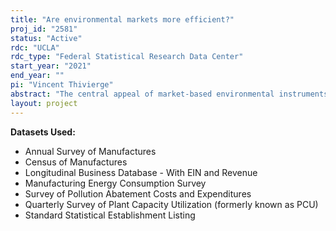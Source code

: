 ```yaml
---
title: "Are environmental markets more efficient?"
proj_id: "2581"
status: "Active"
rdc: "UCLA"
rdc_type: "Federal Statistical Research Data Center"
start_year: "2021"
end_year: ""
pi: "Vincent Thivierge"
abstract: "The central appeal of market-based environmental instruments is cost-effectiveness. Despite strong consensus amongst economists and environmental policy makers, there is limited to no causal evidence that environmental markets are less costly than traditional command-and-control strategies. We develop an empirical test of misallocation of emission abatement using observed data from all U.S. greenhouse gas and air pollution emission markets. Specifically, we compare the variance of average revenue per emission for industries covered by pollution markets to similar industries regulated under command-and-control strategies. Less dispersion of average revenue per emission for facilities in industries covered by air pollution markets serves as an indicator of market efficiency."
layout: project
---
```


**Datasets Used:**

  - Annual Survey of Manufactures 
  - Census of Manufactures 
  - Longitudinal Business Database - With EIN and Revenue 
  - Manufacturing Energy Consumption Survey 
  - Survey of Pollution Abatement Costs and Expenditures 
  - Quarterly Survey of Plant Capacity Utilization (formerly known as PCU) 
  - Standard Statistical Establishment Listing 

